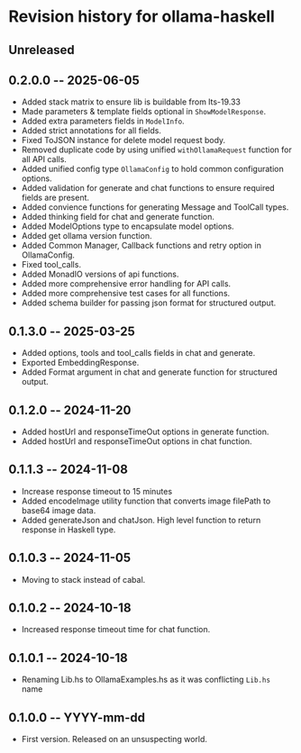 # Revision history for ollama-haskell

## Unreleased

## 0.2.0.0 -- 2025-06-05

* Added stack matrix to ensure lib is buildable from lts-19.33
* Made parameters & template fields optional in `ShowModelResponse`.
* Added extra parameters fields in `ModelInfo`.
* Added strict annotations for all fields.
* Fixed ToJSON instance for delete model request body.
* Removed duplicate code by using unified `withOllamaRequest` function for all API calls.
* Added unified config type `OllamaConfig` to hold common configuration options.
* Added validation for generate and chat functions to ensure required fields are present.
* Added convience functions for generating Message and ToolCall types.
* Added thinking field for chat and generate function.
* Added ModelOptions type to encapsulate model options.
* Added get ollama version function.
* Added Common Manager, Callback functions and retry option in OllamaConfig.
* Fixed tool_calls.
* Added MonadIO versions of api functions.
* Added more comprehensive error handling for API calls.
* Added more comprehensive test cases for all functions.
* Added schema builder for passing json format for structured output.

## 0.1.3.0 -- 2025-03-25

* Added options, tools and tool_calls fields in chat and generate.
* Exported EmbeddingResponse.
* Added Format argument in chat and generate function for structured output.

## 0.1.2.0 -- 2024-11-20

* Added hostUrl and responseTimeOut options in generate function.
* Added hostUrl and responseTimeOut options in chat function.

## 0.1.1.3 -- 2024-11-08

* Increase response timeout to 15 minutes
* Added encodeImage utility function that converts image filePath to base64 image data.
* Added generateJson and chatJson. High level function to return response in Haskell type.

## 0.1.0.3 -- 2024-11-05

* Moving to stack instead of cabal.

## 0.1.0.2 -- 2024-10-18

* Increased response timeout time for chat function. 

## 0.1.0.1 -- 2024-10-18

* Renaming Lib.hs to OllamaExamples.hs as it was conflicting `Lib.hs` name

## 0.1.0.0 -- YYYY-mm-dd

* First version. Released on an unsuspecting world.
